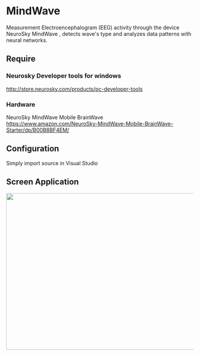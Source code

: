 # MindWave
Measurement Electroencephalogram (EEG) activity through the device NeuroSky MindWave ,
detects wave's type and analyzes data patterns with neural networks.

## Require 
### Neurosky Developer tools for windows
http://store.neurosky.com/products/pc-developer-tools

### Hardware
NeuroSky MindWave Mobile BrainWave <br>
https://www.amazon.com/NeuroSky-MindWave-Mobile-BrainWave-Starter/dp/B00B8BF4EM/

## Configuration
Simply import source in Visual Studio


## Screen Application

<a href="url"><img src="https://xvo3xw.bn1302.livefilestore.com/y3mZG9F-u5CD-N29QY_yMyJ5ROtzFTFF56s3ChECaV86W1oZ8Zl4VN6pUf2454MDjj8eF1cL2sOJsbWEcvXUg2HwxINifLdd8UTVPbiH809G54VW0Z4fsE6CQDi--J_DRSdFr2zl6-yXnAjjDEUz6ixUMcTXx_0dADj8gfSomzOvuY/screen.jpg" align="left" height="420" width="580" ></a>

